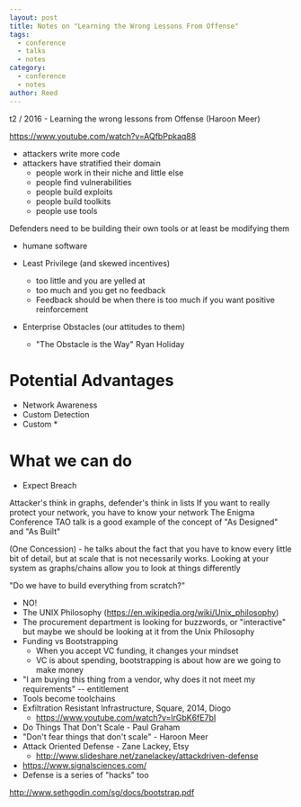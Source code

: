 ```yaml
---
layout: post
title: Notes on "Learning the Wrong Lessons From Offense"
tags: 
  - conference 
  - talks
  - notes
category: 
  - conference
  - notes
author: Reed
---
```


t2 / 2016 - Learning the wrong lessons from Offense (Haroon Meer)

https://www.youtube.com/watch?v=AQfbPpkaq88

* attackers write more code
* attackers have stratified their domain
  * people work in their niche and little else
  * people find vulnerabilities
  * people build exploits
  * people build toolkits
  * people use tools


Defenders need to be building their own tools or at least be modifying them
* humane software

* Least Privilege (and skewed incentives)
  * too little and you are yelled at
  * too much and you get no feedback
  * Feedback should be when there is too much if you want positive reinforcement
* Enterprise Obstacles (our attitudes to them)
  * "The Obstacle is the Way" Ryan Holiday

# Potential Advantages
* Network Awareness
* Custom Detection
* Custom *


# What we can do
* Expect Breach

Attacker's think in graphs, defender's think in lists
If you want to really protect your network, you have to know your network
The Enigma Conference TAO talk is a good example of the concept of "As Designed" and "As Built"

(One Concession) - he talks about the fact that you have to know every little bit of detail, but at scale that is not necessarily works. Looking at your system as graphs/chains allow you to look at things differently

"Do we have to build everything from scratch?"
  * NO!
  * The UNIX Philosophy (https://en.wikipedia.org/wiki/Unix_philosophy)
  * The procurement department is looking for buzzwords, or "interactive" but maybe we should be looking at it from the Unix Philosophy
  * Funding vs Bootstrapping
  	* When you accept VC funding, it changes your mindset
  	* VC is about spending, bootstrapping is about how are we going to make money
  * "I am buying this thing from a vendor, why does it not meet my requirements" -- entitlement
* Tools become toolchains
* Exfiltration Resistant Infrastructure, Square, 2014, Diogo
  * https://www.youtube.com/watch?v=lrGbK6fE7bI
* Do Things That Don't Scale - Paul Graham
* "Don't fear things that don't scale" - Haroon Meer
* Attack Oriented Defense - Zane Lackey, Etsy
  * http://www.slideshare.net/zanelackey/attackdriven-defense
* https://www.signalsciences.com/
* Defense is a series of "hacks" too


http://www.sethgodin.com/sg/docs/bootstrap.pdf